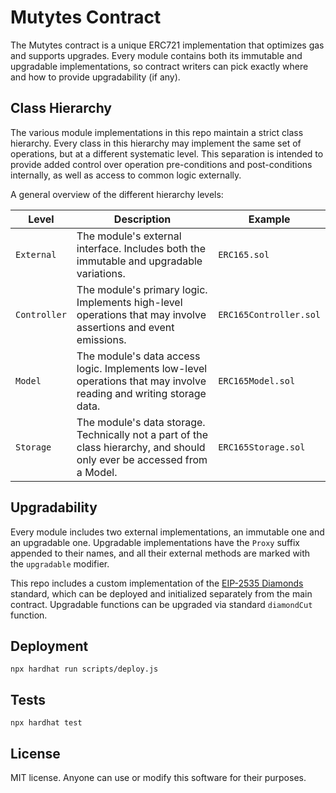 # Mutytes Contract

The Mutytes contract is a unique ERC721 implementation that optimizes gas and supports upgrades. Every module contains both its immutable and upgradable implementations, so contract writers can pick exactly where and how to provide upgradability (if any).

## Class Hierarchy

The various module implementations in this repo maintain a strict class hierarchy. Every class in this hierarchy may implement the same set of operations, but at a different systematic level. This separation is intended to provide added control over operation pre-conditions and post-conditions internally, as well as access to common logic externally.

A general overview of the different hierarchy levels:

| Level | Description | Example
| --- | --- | --- |
| `External` | The module's external interface. Includes both the immutable and upgradable variations. | `ERC165.sol` |
| `Controller` | The module's primary logic. Implements high-level operations that may involve assertions and event emissions. | `ERC165Controller.sol` |
| `Model` | The module's data access logic. Implements low-level operations that may involve reading and writing storage data. | `ERC165Model.sol` |
| `Storage` | The module's data storage. Technically not a part of the class hierarchy, and should only ever be accessed from a Model. | `ERC165Storage.sol` |

## Upgradability

Every module includes two external implementations, an immutable one and an upgradable one. Upgradable implementations have the `Proxy` suffix appended to their names, and all their external methods are marked with the `upgradable` modifier.

This repo includes a custom implementation of the [EIP-2535 Diamonds](https://eips.ethereum.org/EIPS/eip-2535) standard, which can be deployed and initialized separately from the main contract. Upgradable functions can be upgraded via standard `diamondCut` function.

## Deployment

```console
npx hardhat run scripts/deploy.js
```

## Tests

```console
npx hardhat test
```

## License

MIT license. Anyone can use or modify this software for their purposes.
